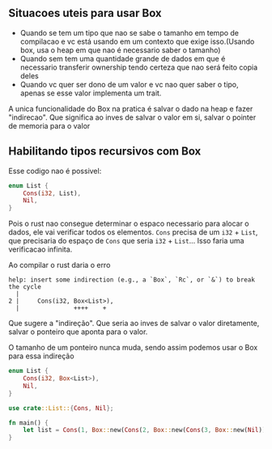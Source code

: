 ## Situacoes uteis para usar Box<T>

- Quando se tem um tipo que nao se sabe o tamanho em tempo de compilacao e vc está usando em um contexto que exige isso.(Usando box, usa o heap em que nao é necessario saber o tamanho)
- Quando sem tem uma quantidade grande de dados em que é necessario transferir ownership tendo certeza que nao será feito copia deles
- Quando vc quer ser dono de um valor e vc nao quer saber o tipo, apenas se esse valor implementa um trait.

A unica funcionalidade do Box na pratica é salvar o dado na heap e fazer "indirecao". Que significa ao inves de salvar o valor em si, salvar o pointer de memoria para o valor 

## Habilitando tipos recursivos com Box<T>

Esse codigo nao é possivel:

```rust
enum List {
    Cons(i32, List),
    Nil,
}
```
Pois o rust nao consegue determinar o espaco necessario para alocar o dados, ele vai verificar todos os elementos. `Cons` precisa de um `i32` + `List`, que precisaria do espaço de `Cons` que seria `i32` + `List`... Isso faria uma verificacao infinita.

Ao compilar o rust daria o erro

```
help: insert some indirection (e.g., a `Box`, `Rc`, or `&`) to break the cycle
  |
2 |     Cons(i32, Box<List>),
  |               ++++    +

```

Que sugere a "indireção". Que seria ao inves de salvar o valor diretamente, salvar o ponteiro que aponta para o valor. 

O tamanho de um ponteiro nunca muda, sendo assim podemos usar o Box<T> para essa indireção

```rust
enum List {
    Cons(i32, Box<List>),
    Nil,
}

use crate::List::{Cons, Nil};

fn main() {
    let list = Cons(1, Box::new(Cons(2, Box::new(Cons(3, Box::new(Nil))))));
}
```

